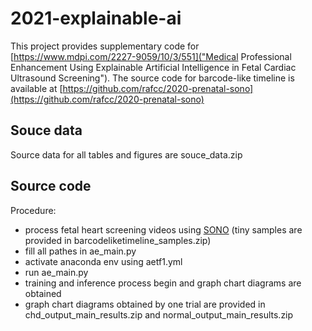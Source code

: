 # 2021-explainable-ai
This project provides supplementary code for [https://www.mdpi.com/2227-9059/10/3/551]("Medical Professional Enhancement Using Explainable Artificial Intelligence in Fetal Cardiac Ultrasound Screening").
The source code for barcode-like timeline is available at [https://github.com/rafcc/2020-prenatal-sono](https://github.com/rafcc/2020-prenatal-sono) 

## Souce data
Source data for all tables and figures are souce_data.zip

## Source code
Procedure:
- process fetal heart screening videos using [SONO](https://www.mdpi.com/2076-3417/11/1/371) (tiny samples are provided in barcodeliketimeline_samples.zip)
- fill all pathes in ae_main.py    
- activate anaconda env using aetf1.yml  
- run ae_main.py    
- training and inference process begin and graph chart diagrams are obtained
- graph chart diagrams obtained by one trial are provided in chd_output_main_results.zip and normal_output_main_results.zip
